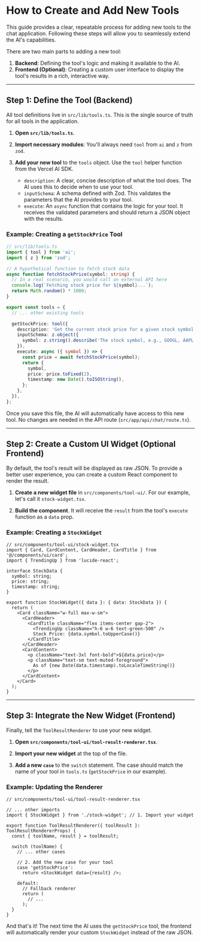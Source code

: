 # How to Create and Add New Tools

This guide provides a clear, repeatable process for adding new tools to the chat application. Following these steps will allow you to seamlessly extend the AI's capabilities.

There are two main parts to adding a new tool:
1.  **Backend**: Defining the tool's logic and making it available to the AI.
2.  **Frontend (Optional)**: Creating a custom user interface to display the tool's results in a rich, interactive way.

---

## Step 1: Define the Tool (Backend)

All tool definitions live in `src/lib/tools.ts`. This is the single source of truth for all tools in the application.

1.  **Open `src/lib/tools.ts`**.

2.  **Import necessary modules**: You'll always need `tool` from `ai` and `z` from `zod`.

3.  **Add your new tool** to the `tools` object. Use the `tool` helper function from the Vercel AI SDK.

    -   `description`: A clear, concise description of what the tool does. The AI uses this to decide when to use your tool.
    -   `inputSchema`: A schema defined with Zod. This validates the parameters that the AI provides to your tool.
    -   `execute`: An `async` function that contains the logic for your tool. It receives the validated parameters and should return a JSON object with the results.

### Example: Creating a `getStockPrice` Tool

```typescript
// src/lib/tools.ts
import { tool } from 'ai';
import { z } from 'zod';

// A hypothetical function to fetch stock data
async function fetchStockPrice(symbol: string) {
  // In a real scenario, you would call an external API here
  console.log(`Fetching stock price for ${symbol}...`);
  return Math.random() * 1000;
}

export const tools = {
  // ... other existing tools

  getStockPrice: tool({
    description: 'Get the current stock price for a given stock symbol.',
    inputSchema: z.object({
      symbol: z.string().describe('The stock symbol, e.g., GOOGL, AAPL'),
    }),
    execute: async ({ symbol }) => {
      const price = await fetchStockPrice(symbol);
      return {
        symbol,
        price: price.toFixed(2),
        timestamp: new Date().toISOString(),
      };
    },
  }),
};
```

Once you save this file, the AI will automatically have access to this new tool. No changes are needed in the API route (`src/app/api/chat/route.ts`).

---

## Step 2: Create a Custom UI Widget (Optional Frontend)

By default, the tool's result will be displayed as raw JSON. To provide a better user experience, you can create a custom React component to render the result.

1.  **Create a new widget file** in `src/components/tool-ui/`. For our example, let's call it `stock-widget.tsx`.

2.  **Build the component**. It will receive the `result` from the tool's `execute` function as a `data` prop.

### Example: Creating a `StockWidget`

```tsx
// src/components/tool-ui/stock-widget.tsx
import { Card, CardContent, CardHeader, CardTitle } from '@/components/ui/card';
import { TrendingUp } from 'lucide-react';

interface StockData {
  symbol: string;
  price: string;
  timestamp: string;
}

export function StockWidget({ data }: { data: StockData }) {
  return (
    <Card className="w-full max-w-sm">
      <CardHeader>
        <CardTitle className="flex items-center gap-2">
          <TrendingUp className="h-6 w-6 text-green-500" />
          Stock Price: {data.symbol.toUpperCase()}
        </CardTitle>
      </CardHeader>
      <CardContent>
        <p className="text-3xl font-bold">${data.price}</p>
        <p className="text-sm text-muted-foreground">
          As of {new Date(data.timestamp).toLocaleTimeString()}
        </p>
      </CardContent>
    </Card>
  );
}
```

---

## Step 3: Integrate the New Widget (Frontend)

Finally, tell the `ToolResultRenderer` to use your new widget.

1.  **Open `src/components/tool-ui/tool-result-renderer.tsx`**.

2.  **Import your new widget** at the top of the file.

3.  **Add a new `case`** to the `switch` statement. The case should match the name of your tool in `tools.ts` (`getStockPrice` in our example).

### Example: Updating the Renderer

```tsx
// src/components/tool-ui/tool-result-renderer.tsx

// ... other imports
import { StockWidget } from './stock-widget'; // 1. Import your widget

export function ToolResultRenderer({ toolResult }: ToolResultRendererProps) {
  const { toolName, result } = toolResult;

  switch (toolName) {
    // ... other cases

    // 2. Add the new case for your tool
    case 'getStockPrice':
      return <StockWidget data={result} />;

    default:
      // Fallback renderer
      return (
        // ...
      );
  }
}
```

And that's it! The next time the AI uses the `getStockPrice` tool, the frontend will automatically render your custom `StockWidget` instead of the raw JSON.
